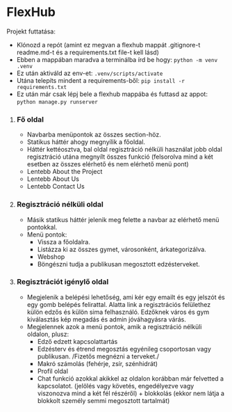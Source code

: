 # FlexHub

Projekt futtatása:

- Klónozd a repót (amint ez megvan a flexhub mappát .gitignore-t readme.md-t és a requirements.txt file-t kell lásd)
- Ebben a mappában maradva a terminálba írd be hogy: `python -m venv .venv`
- Ez után aktiváld az env-et: `.venv/scripts/activate`
- Utána telepíts mindent a requirements-ből: `pip install -r requirements.txt`
- Ez után már csak lépj bele a flexhub mappába és futtasd az appot: `python manage.py runserver`

1. ### **Fő oldal**

   - Navbarba menüpontok az összes section-höz.
   - Statikus háttér ahogy megnyílik a főoldal.
   - Háttér kettéosztva, bal oldal regisztráció nélküli használat jobb oldal regisztráció utána megnyílt összes funkció (felsorolva mind a két esetben az összes elérhető és nem elérhető menü pont)
   - Lentebb About the Project
   - Lentebb About Us
   - Lentebb Contact Us
2. ### **Regisztráció nélküli oldal**

   - Másik statikus háttér jelenik meg felette a navbar az elérhető menü pontokkal.
   - Menü pontok:
     - Vissza a főoldalra.
     - Listázza ki az összes gymet, városonként, árkategorizálva.
     - Webshop
     - Böngészni tudja a publikusan megosztott edzésterveket.
3. ### Regisztrációt igénylő oldal

   - Megjelenik a belépési lehetőség, ami kér egy emailt és egy jelszót és egy gomb belépés felirattal. Alatta link a regisztrációs felülethez külön edzős és külön sima felhasználó. Edzőknek város és gym kiválasztás kép megadás és admin jóváhagyásra várás.
   - Megjelennek azok a menü pontok, amik a regisztráció nélküli oldalon, plusz:
     - Edző edzett kapcsolattartás
     - Edzésterv és étrend megosztás egyénileg csoportosan vagy publikusan. /Fizetős megnézni a terveket./
     - Makró számolás (fehérje, zsír, szénhidrát)
     - Profil oldal
     - Chat funkció azokkal akikkel az oldalon korábban már felvetted a kapcsolatot. (jelölés vagy követés, engedélyezve vagy viszonozva mind a két fél részéről) + blokkolás (ekkor nem látja a blokkolt személy semmi megosztott tartalmát)
